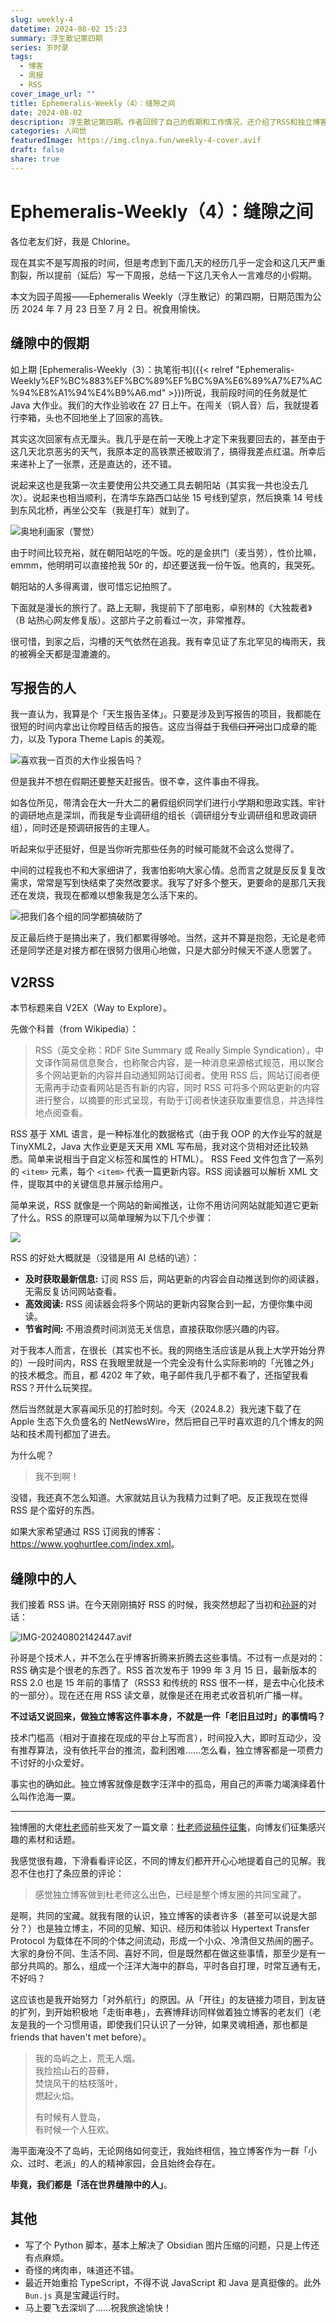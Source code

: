```yaml
---
slug: weekly-4
datetime: 2024-08-02 15:23
summary: 浮生散记第四期
series: 岁时录
tags:
  - 博客
  - 周报
  - RSS
cover_image_url: ""
title: Ephemeralis-Weekly（4）：缝隙之间
date: 2024-08-02
description: 浮生散记第四期。作者回顾了自己的假期和工作情况，还介绍了RSS和独立博客的意义。
categories: 人间世
featuredImage: https://img.clnya.fun/weekly-4-cover.avif
draft: false
share: true
---
```

# Ephemeralis-Weekly（4）：缝隙之间

各位老友们好，我是 Chlorine。

现在其实不是写周报的时间，但是考虑到下面几天的经历几乎一定会和这几天严重割裂，所以提前（延后）写一下周报，总结一下这几天令人一言难尽的小假期。

本文为园子周报——Ephemeralis Weekly（浮生散记）的第四期，日期范围为公历 2024 年 7 月 23 日至 7 月 2 日。祝食用愉快。

## 缝隙中的假期

如上期 [Ephemeralis-Weekly（3）：执笔衔书]({{< relref "Ephemeralis-Weekly%EF%BC%883%EF%BC%89%EF%BC%9A%E6%89%A7%E7%AC%94%E8%A1%94%E4%B9%A6.md" >}})所说，我前段时间的任务就是忙 Java 大作业。我们的大作业验收在 27 日上午。在闯关（铜人音）后，我就提着行李箱，头也不回地坐上了回家的高铁。

其实这次回家有点无厘头。我几乎是在前一天晚上才定下来我要回去的，甚至由于这几天北京恶劣的天气，我原本定的高铁票还被取消了，搞得我差点红温。所幸后来递补上了一张票，还是直达的，还不错。

说起来这也是我第一次主要使用公共交通工具去朝阳站（其实我一共也没去几次）。说起来也相当顺利，在清华东路西口站坐 15 号线到望京，然后换乘 14 号线到东风北桥，再坐公交车（我是打车）就到了。

![](https://img.clnya.fun/IMG-20240802134352.avif "奥地利画家（警觉）")

由于时间比较充裕，就在朝阳站吃的午饭。吃的是金拱门（麦当劳），性价比嘛，emmm，他明明可以直接抢我 50r 的，却还要送我一份午饭。他真的，我哭死。

朝阳站的人多得离谱，很可惜忘记拍照了。

下面就是漫长的旅行了。路上无聊，我提前下了部电影，卓别林的《大独裁者》（B 站热心网友修复版）。这部片子之前看过一次，非常推荐。

很可惜，到家之后，沟槽的天气依然在追我。我有幸见证了东北罕见的梅雨天，我的被褥全天都是湿漉漉的。

## 写报告的人

我一直认为，我算是个「天生报告圣体」。只要是涉及到写报告的项目，我都能在很短的时间内拿出让你瞠目结舌的报告。这应当得益于我~~信口开河~~出口成章的能力，以及 Typora Theme Lapis 的美观。

![](https://img.clnya.fun/IMG-20240802135217.avif "喜欢我一百页的大作业报告吗？")

但是我并不想在假期还要整天赶报告。很不幸，这件事由不得我。

如各位所见，带清会在大一升大二的暑假组织同学们进行小学期和思政实践。牢针的调研地点是深圳，而我是专业调研组的组长（调研组分专业调研组和思政调研组），同时还是预调研报告的主理人。

听起来似乎还挺好，但是当你听完那些任务的时候可能就不会这么觉得了。

中间的过程我也不和大家细讲了，我害怕影响大家心情。总而言之就是反反复复改需求，常常是写到快结束了突然改要求。我写了好多个整天，更要命的是那几天我还在发烧，我现在都难以想象我是怎么活下来的。

![](https://img.clnya.fun/IMG-20240802135757.avif "把我们各个组的同学都搞破防了")

反正最后终于是搞出来了，我们都累得够呛。当然，这并不算是抱怨，无论是老师还是同学还是对接方都在很努力很用心地做，只是大部分时候天不遂人愿罢了。

## V2RSS

本节标题来自 V2EX（Way to Explore）。

先做个科普（from Wikipedia）：

> RSS（英文全称：RDF Site Summary 或 Really Simple Syndication），中文译作简易信息聚合，也称聚合内容，是一种消息来源格式规范，用以聚合多个网站更新的内容并自动通知网站订阅者。使用 RSS 后，网站订阅者便无需再手动查看网站是否有新的内容，同时 RSS 可将多个网站更新的内容进行整合，以摘要的形式呈现，有助于订阅者快速获取重要信息，并选择性地点阅查看。

RSS 基于 XML 语言，是一种标准化的数据格式（由于我 OOP 的大作业写的就是 TinyXML2，Java 大作业更是天天用 XML 写布局，我对这个货相对还比较熟悉。简单来说相当于自定义标签和属性的 HTML）。 RSS Feed 文件包含了一系列的 `<item>` 元素，每个 `<item>` 代表一篇更新内容。RSS 阅读器可以解析 XML 文件，提取其中的关键信息并展示给用户。

简单来说，RSS 就像是一个网站的新闻推送，让你不用访问网站就能知道它更新了什么。RSS 的原理可以简单理解为以下几个步骤：

![](https://img.clnya.fun/IMG-20240802141229.avif)

RSS 的好处大概就是（没错是用 AI 总结的\\逃）：

- **及时获取最新信息:**  订阅 RSS 后，网站更新的内容会自动推送到你的阅读器，无需反复访问网站查看。
- **高效阅读:**  RSS 阅读器会将多个网站的更新内容聚合到一起，方便你集中阅读。
- **节省时间:**  不用浪费时间浏览无关信息，直接获取你感兴趣的内容。

对于我本人而言，在很长（其实也不长。我的网络生活应该是从我上大学开始分界的）一段时间内，RSS 在我眼里就是一个完全没有什么实际影响的「光锥之外」的技术概念。而且，都 4202 年了欸，电子邮件我几乎都不看了，还指望我看 RSS？开什么玩笑捏。

然后当然就是大家喜闻乐见的打脸时刻。今天（2024.8.2）我光速下载了在 Apple 生态下久负盛名的 NetNewsWire，然后把自己平时喜欢逛的几个博友的网站和技术周刊都加了进去。

为什么呢？

> 我不到啊！

没错，我还真不怎么知道。大家就姑且认为我精力过剩了吧。反正我现在觉得 RSS 是个蛮好的东西。

如果大家希望通过 RSS 订阅我的博客：<https://www.yoghurtlee.com/index.xml>。

## 缝隙中的人

我们接着 RSS 讲。在今天刚刚搞好 RSS 的时候，我突然想起了当初和[孙哥](https://clf3.org)的对话：

![IMG-20240802142447.avif](https://img.clnya.fun/IMG-20240802142447.avif)

孙哥是个技术人，并不怎么在乎博客折腾来折腾去这些事情。不过有一点是对的：RSS 确实是个很老的东西了。RSS 首次发布于 1999 年 3 月 15 日，最新版本的 RSS 2.0 也是 15 年前的事情了（RSS3 和传统的 RSS 很不一样，是去中心化技术的一部分）。现在还在用 RSS 读文章，就像是还在用老式收音机听广播一样。

**不过话又说回来，做独立博客这件事本身，不就是一件「老旧且过时」的事情吗？**

技术门槛高（相对于直接在现成的平台上写而言），时间投入大，即时互动少，没有推荐算法，没有依托平台的推流，盈利困难……怎么看，独立博客都是一项费力不讨好的小众爱好。

事实也的确如此。独立博客就像是数字汪洋中的孤岛，用自己的声嘶力竭演绎着什么叫作沧海一粟。

---

独博圈的大佬[杜老师](https://dusays.com)前些天发了一篇文章：[杜老师说稿件征集](https://dusays.com/730/)，向博友们征集感兴趣的素材和话题。

我感觉很有趣，下滑看看评论区，不同的博友们都开开心心地提着自己的见解。我忍不住也打了条应景的评论：

> 感觉独立博客做到杜老师这么出色，已经是整个博友圈的共同宝藏了。

是啊，共同的宝藏。就我有限的认识，独立博客的读者许多（甚至可以说是大部分？）也是独立博主，不同的见解、知识、经历和体验以 Hypertext Transfer Protocol 为载体在不同的个体之间流动，形成一个小众、冷清但又热闹的圈子。大家的身份不同、生活不同、喜好不同，但是既然都在做这些事情，那至少是有一部分共鸣的。那么，组成一个汪洋大海中的群岛，平时各自打理，时常互通有无，不好吗？

这应该也是我开始努力「对外航行」的原因。从「开往」的友链接力项目，到友链的扩列，到开始积极地「走街串巷」，去赛博拜访同样做着独立博客的老友们（老友是我的一个习惯用语，即使我们只认识了一分钟，如果灵魂相通，那也都是 friends that haven't met before）。

> 我的岛屿之上，荒无人烟。  
> 我捡拾山石的苔藓，  
> 焚烧风干的枯枝落叶，  
> 燃起火焰。
> 
> 有时候有人登岛，  
> 有时候一个人狂欢。

海平面淹没不了岛屿，无论网络如何变迁，我始终相信，独立博客作为一群「小众、过时、老派」的人的精神家园，会且始终会存在。

**毕竟，我们都是「活在世界缝隙中的人」**。

## 其他

- 写了个 Python 脚本，基本上解决了 Obsidian 图片压缩的问题，只是上传还有点麻烦。
- 奇怪的烤肉串，味道还不错。
- 最近开始重拾 TypeScript，不得不说 JavaScript 和 Java 是真挺像的。此外 `Bun.js` 真是宝藏运行时。
- 马上要飞去深圳了……祝我旅途愉快！